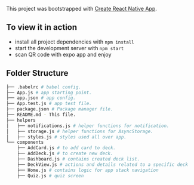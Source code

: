 This project was bootstrapped with [Create React Native App](https://github.com/react-community/create-react-native-app).

## To view it in action
* install all project dependencies with `npm install`
* start the development server with `npm start`
* scan QR code with expo app and enjoy

## Folder Structure
```bash
├── .babelrc # babel config.
├── App.js # app starting point.
├── app.json # app config.
├── App.test.js # app test file.
├── package.json # Package manager file.
├── README.md - This file.
├── helpers
│   ├── notifications.js # helper functions for notification.
│   ├── storage.js # helper functions for AsyncStorage.
│   ├── styles.js # styles used all over app.
└── components
    ├── AddCard.js # to add card to deck.
    ├── AddDeck.js # to create new deck.
    ├── Dashboard.js # contains created deck list.
    ├── DeckView.js # actions and details related to a specific deck
    ├── Home.js # contains logic for app stack navigation
    ├── Quiz.js # quiz screen
```
